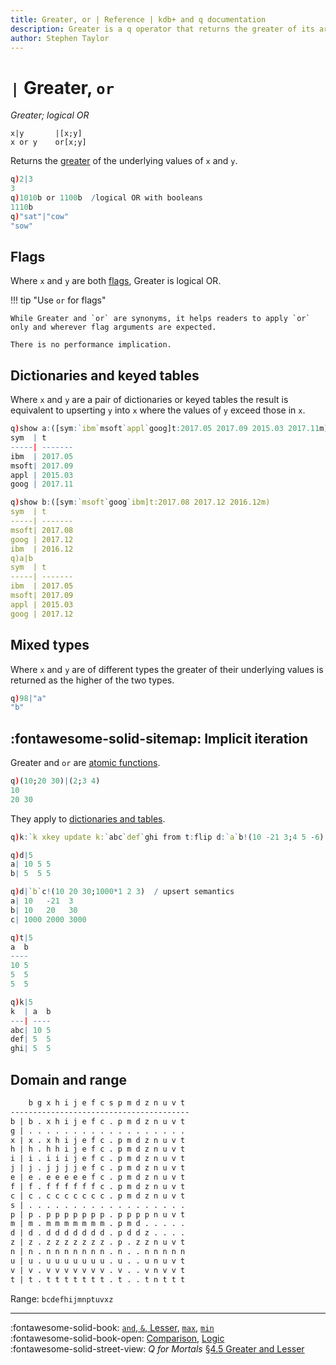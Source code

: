 ```yaml
---
title: Greater, or | Reference | kdb+ and q documentation
description: Greater is a q operator that returns the greater of its arguments. or is a q keyword that performs a logical OR.
author: Stephen Taylor
---
```

# `|` Greater, `or`

_Greater; logical OR_



```syntax
x|y       |[x;y]
x or y    or[x;y]
```

Returns the [greater](../basics/comparison.md) of the underlying values of `x` and `y`.

```q
q)2|3
3
q)1010b or 1100b  /logical OR with booleans
1110b
q)"sat"|"cow"
"sow"
```


## Flags

Where `x` and `y` are both [flags](../basics/glossary.md#flag), Greater is logical OR.

!!! tip "Use `or` for flags"

    While Greater and `or` are synonyms, it helps readers to apply `or` only and wherever flag arguments are expected. 

    There is no performance implication.


## Dictionaries and keyed tables

Where `x` and `y` are a pair of dictionaries or keyed tables the result is equivalent to upserting `y` into `x` where the values of `y` exceed those in `x`.

```q
q)show a:([sym:`ibm`msoft`appl`goog]t:2017.05 2017.09 2015.03 2017.11m)
sym  | t
-----| -------
ibm  | 2017.05
msoft| 2017.09
appl | 2015.03
goog | 2017.11

q)show b:([sym:`msoft`goog`ibm]t:2017.08 2017.12 2016.12m)
sym  | t
-----| -------
msoft| 2017.08
goog | 2017.12
ibm  | 2016.12
q)a|b
sym  | t
-----| -------
ibm  | 2017.05
msoft| 2017.09
appl | 2015.03
goog | 2017.12
```


## Mixed types

Where `x` and `y` are of different types the greater of their underlying values is returned as the higher of the two types.

```q
q)98|"a"
"b"
```


## :fontawesome-solid-sitemap: Implicit iteration

Greater and `or` are [atomic functions](../basics/atomic.md).

```q
q)(10;20 30)|(2;3 4)
10
20 30
```

They apply to [dictionaries and tables](../basics/math.md#dictionaries-and-tables).

```q
q)k:`k xkey update k:`abc`def`ghi from t:flip d:`a`b!(10 -21 3;4 5 -6)

q)d|5
a| 10 5 5
b| 5  5 5

q)d|`b`c!(10 20 30;1000*1 2 3)  / upsert semantics
a| 10   -21  3
b| 10   20   30
c| 1000 2000 3000

q)t|5
a  b
----
10 5
5  5
5  5

q)k|5
k  | a  b
---| ----
abc| 10 5
def| 5  5
ghi| 5  5
```


## Domain and range

```txt
    b g x h i j e f c s p m d z n u v t
----------------------------------------
b | b . x h i j e f c . p m d z n u v t
g | . . . . . . . . . . . . . . . . . .
x | x . x h i j e f c . p m d z n u v t
h | h . h h i j e f c . p m d z n u v t
i | i . i i i j e f c . p m d z n u v t
j | j . j j j j e f c . p m d z n u v t
e | e . e e e e e f c . p m d z n u v t
f | f . f f f f f f c . p m d z n u v t
c | c . c c c c c c c . p m d z n u v t
s | . . . . . . . . . . . . . . . . . .
p | p . p p p p p p p . p p p p n u v t
m | m . m m m m m m m . p m d . . . . .
d | d . d d d d d d d . p d d z . . . .
z | z . z z z z z z z . p . z z n u v t
n | n . n n n n n n n . n . . n n n n n
u | u . u u u u u u u . u . . u n u v t
v | v . v v v v v v v . v . . v n v v t
t | t . t t t t t t t . t . . t n t t t
```

Range: `bcdefhijmnptuvxz`

----
:fontawesome-solid-book:
[`and`, `&`, Lesser](lesser.md), [`max`](max.md), [`min`](min.md)
<br>
:fontawesome-solid-book-open:
[Comparison](../basics/comparison.md),
[Logic](../basics/by-topic.md#logic)
<br>
:fontawesome-solid-street-view:
_Q for Mortals_
[§4.5 Greater and Lesser](/q4m3/4_Operators/#45-greater-and-lesser-amp)
